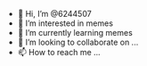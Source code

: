 - 👋 Hi, I’m @6244507
- 👀 I’m interested in memes
- 🌱 I’m currently learning memes
- 💞️ I’m looking to collaborate on ...
- 📫 How to reach me ...

<!---
6244507/6244507 is a ✨ special ✨ repository because its `README.md` (this file) appears on your GitHub profile.
You can click the Preview link to take a look at your changes.
--->
